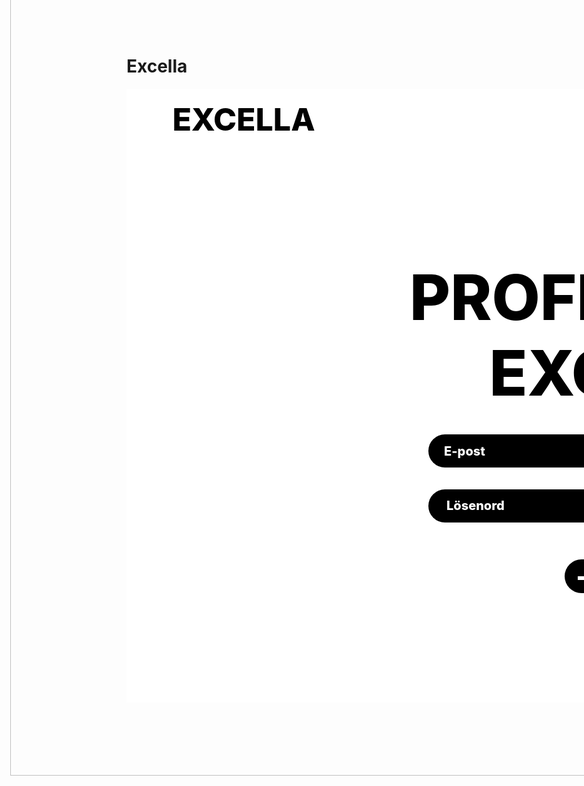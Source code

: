 # Excella

<div class="MacbookPro141" style="width: 1512px; height: 982px; position: relative; background: white">
  <img class="Image1" style="width: 2113px; height: 1511px; left: -186px; top: -412px; position: absolute" src="https://via.placeholder.com/2113x1511" />
  <div class="Rectangle2" style="width: 545px; height: 53px; left: 483px; top: 641px; position: absolute; background: black; border-radius: 86.50px"></div>
  <div class="Rectangle1" style="width: 545px; height: 53px; left: 483px; top: 553px; position: absolute; background: black; border-radius: 86.50px"></div>
  <div class="LSenord" style="left: 512px; top: 655px; position: absolute; text-align: center; color: white; font-size: 20px; font-family: Inter; font-weight: 800; word-wrap: break-word">Lösenord</div>
  <div class="EPost" style="left: 508px; top: 568px; position: absolute; text-align: center; color: white; font-size: 20px; font-family: Inter; font-weight: 800; word-wrap: break-word">E-post</div>
  <div class="ProffsPExcel" style="left: 453px; top: 273px; position: absolute; text-align: center; color: black; font-size: 100px; font-family: Inter; font-weight: 800; word-wrap: break-word">PROFFS. PÅ.<br/>EXCEL.</div>
  <div class="Excella" style="width: 351px; height: 61px; left: 12px; top: 19px; position: absolute; text-align: center; color: black; font-size: 50px; font-family: Inter; font-weight: 800; word-wrap: break-word">EXCELLA</div>
  <div class="Line1" style="width: 80px; height: 0px; left: 1367px; top: 39px; position: absolute; border: 6px black solid"></div>
  <div class="Line2" style="width: 80px; height: 0px; left: 1367px; top: 51.50px; position: absolute; border: 6px black solid"></div>
  <div class="Line3" style="width: 80px; height: 0px; left: 1367px; top: 71px; position: absolute; border: 6px black solid"></div>
  <div class="Rectangle29" style="width: 103px; height: 54px; left: 701px; top: 753px; position: absolute; background: black; border-radius: 27px"></div>
  <div class="Arrow1" style="width: 61px; height: 0px; left: 722px; top: 780px; position: absolute; border: 3px white solid"></div>
  <div class="GlMtLSenord" style="left: 863px; top: 722px; position: absolute; text-align: center; color: black; font-size: 16px; font-family: Inter; font-weight: 800; word-wrap: break-word">Glömt lösenord?</div>
</div>
